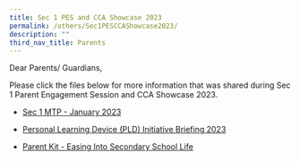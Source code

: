 ```yaml
---
title: Sec 1 PES and CCA Showcase 2023
permalink: /others/Sec1PESCCAShowcase2023/
description: ""
third_nav_title: Parents
---
```

Dear Parents/ Guardians,

Please click the files below for more information that was shared during Sec 1 Parent Engagement Session and CCA Showcase 2023.

* [Sec 1 MTP - January 2023](/files/Sec%201%20MTP%20slides%20Jan%202023_website.pdf)

* [Personal Learning Device (PLD) Initiative Briefing 2023](/files/YCS%202023%20IP1%20-%20Parent%20Engagement%20Deck_2023.pdf)

* [Parent Kit - Easing Into Secondary School Life](/files/Parent%20Kit%20-%20Easing%20Into%20Secondary%20School%20Life.pdf)